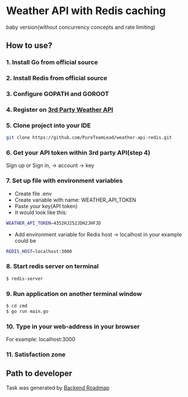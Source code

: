 # Weather API with Redis caching

baby version(without concurrency concepts and rate limiting)

## How to use?

### 1. Install Go from official source

### 2. Install Redis from official source

### 3. Configure GOPATH and GOROOT

### 4. Register on [3rd Party Weather API](https://www.visualcrossing.com/sign-up)

### 5. Clone project into your IDE

```bash
git clone https://github.com/PureTeamLead/weather-api-redis.git
```

### 6. Get your API token within 3rd party API(step 4)

Sign up or Sign in, -> account -> key

### 7. Set up file with environment variables

-  Create file .env
-  Create variable with name: WEATHER_API_TOKEN
-  Paste your key(API token)
-  It would look like this:

```bash
WEATHER_API_TOKEN=4352HJ252JDH2JHFJD
```

-  Add environment variable for Redis host -> localhost in your example could be

```bash
REDIS_HOST=localhost:3000
```

### 8. Start redis server on terminal

```bash
$ redis-server
```

### 9. Run application on another terminal window

```bash
$ cd cmd
$ go run main.go
```

### 10. Type in your web-address in your browser

For example: localhost:3000

### 11. Satisfaction zone

## Path to developer
Task was generated by [Backend Roadmap](https://roadmap.sh/projects/weather-api-wrapper-service)
